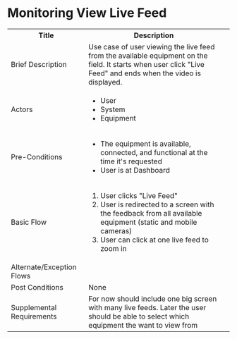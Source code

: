 # Monitoring View Live Feed

<table>
  <tr>
    <th> Title </th>
    <th> Description </th>
  </tr>
  <tr>
    <td> Brief Description </td>
    <td>
      Use case of user viewing the live feed from the available equipment on the field. It starts when user click "Live Feed" and ends when the video is displayed.
    </td>
  </tr>
  <tr>
    <td> Actors </td>
    <td>
      <ul>
          <li>User</li>
          <li>System</li>
          <li>Equipment</li>
      </ul>
    </td>
  </tr>
  <tr>
    <td> Pre-Conditions </td>
    <td>
      <ul>
          <li>The equipment is available, connected, and functional at the time it's requested</li>
          <li>User is at Dashboard</li>
      </ul>
    </td>
  </tr>
  <tr>
    <td> Basic Flow </td>
    <td>
      <ol>
          <li>User clicks "Live Feed"</li>
          <li>User is redirected to a screen with the feedback from all available equipment (static and mobile cameras)</li>
          <li>User can click at one live feed to zoom in</li>
      </ol>
    </td>
  </tr>
  <tr>
    <td> Alternate/Exception Flows </td>
    <td>
    </td>
  <tr>
    <td> Post Conditions </td>
    <td>
        None
    <td>
  </tr>
  <tr>
    <td>Supplemental Requirements</td>
    <td>For now should include one big screen with many live feeds. Later the user should be able to select which equipment the want to view from</td>
  </tr>
<table>
